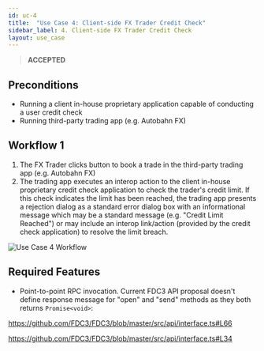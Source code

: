 ```yaml
---
id: uc-4
title:  "Use Case 4: Client-side FX Trader Credit Check"
sidebar_label: 4. Client-side FX Trader Credit Check
layout: use_case
---
```


> **ACCEPTED**

## Preconditions

- Running a client in-house proprietary application capable of conducting a user credit check
- Running third-party trading app (e.g. Autobahn FX)

## Workflow 1

1. The FX Trader clicks button to book a trade in the third-party trading app (e.g. Autobahn FX)
1. The trading app executes an interop action to the client in-house proprietary credit check application to check the trader's credit limit. If this check indicates the limit has been reached, the trading app presents a rejection dialog as a standard error dialog box with an informational message which may be a standard message (e.g. "Credit Limit Reached") or may include an interop link/action (provided by the credit check application) to resolve the limit breach.

![Use Case 4 Workflow](assets/uc4.png)

## Required Features

- Point-to-point RPC invocation.  Current FDC3 API proposal doesn't define response message for "open" and "send" methods as they both returns `Promise<void>`:

https://github.com/FDC3/FDC3/blob/master/src/api/interface.ts#L66

https://github.com/FDC3/FDC3/blob/master/src/api/interface.ts#L34
